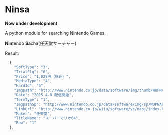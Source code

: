 # Ninsa

**Now under development**

A python module for searching Nintendo Games. 

**Nin**tendo **Sa**cha(任天堂サーチャー)

Result:

```javascript
  {
    "SoftType": "3", 
    "TrialFlg": "0", 
    "Price": "1,028円（税込）", 
    "MediaType": "4", 
    "HardId": "5", 
    "Imgpath": "http://www.nintendo.co.jp/data/software/img/thumb/WUPNABJ.png", 
    "Date": "2015.4.8 配信開始", 
    "TermType": "1", 
    "ImgpathSp": "http://www.nintendo.co.jp/data/software/img/sp/WUPNABJ.jpg", 
    "LinkUrl": "http://www.nintendo.co.jp/wiiu/software/vc/nabj/index.html", 
    "Maker": "任天堂", 
    "TitleName": "スーパーマリオ64", 
    "Row": "1"
  }, 
```
